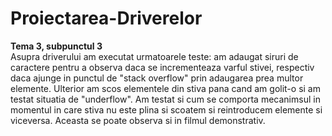 # Proiectarea-Driverelor
**Tema 3, subpunctul 3**
</br>
Asupra driverului am executat urmatoarele teste: am adaugat siruri de caractere pentru a observa daca se incrementeaza varful stivei, respectiv 
daca ajunge in punctul de "stack overflow" prin adaugarea prea multor elemente. Ulterior am scos elementele din stiva pana cand am golit-o si am testat 
situatia de "underflow". Am testat si cum se comporta mecanimsul in momentul in care stiva nu este plina si scoatem si reintroducem elemente si viceversa. 
Aceasta se poate observa si in filmul demonstrativ. 
